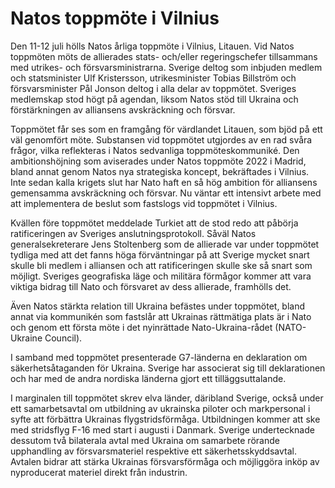 # Natos toppmöte i Vilnius

Den 11\-12 juli hölls Natos årliga toppmöte i Vilnius, Litauen. Vid Natos toppmöten möts de allierades stats\- och/eller regeringschefer tillsammans med utrikes\- och försvarsministrarna. Sverige deltog som inbjuden medlem och statsminister Ulf Kristersson, utrikesminister Tobias Billström och försvarsminister Pål Jonson deltog i alla delar av toppmötet. Sveriges medlemskap stod högt på agendan, liksom Natos stöd till Ukraina och förstärkningen av alliansens avskräckning och försvar.


Toppmötet får ses som en framgång för värdlandet Litauen, som bjöd på ett väl genomfört möte. Substansen vid toppmötet utgjordes av en rad svåra frågor, vilka reflekteras i Natos sedvanliga toppmöteskommuniké. Den ambitionshöjning som aviserades under Natos toppmöte 2022 i Madrid, bland annat genom Natos nya strategiska koncept, bekräftades i Vilnius. Inte sedan kalla krigets slut har Nato haft en så hög ambition för alliansens gemensamma avskräckning och försvar. Nu väntar ett intensivt arbete med att implementera de beslut som fastslogs vid toppmötet i Vilnius.

Kvällen före toppmötet meddelade Turkiet att de stod redo att påbörja ratificeringen av Sveriges anslutningsprotokoll. Såväl Natos generalsekreterare Jens Stoltenberg som de allierade var under toppmötet tydliga med att det fanns höga förväntningar på att Sverige mycket snart skulle bli medlem i alliansen och att ratificeringen skulle ske så snart som möjligt. Sveriges geografiska läge och militära förmågor kommer att vara viktiga bidrag till Nato och försvaret av dess allierade, framhölls det.

Även Natos stärkta relation till Ukraina befästes under toppmötet, bland annat via kommunikén som fastslår att Ukrainas rättmätiga plats är i Nato och genom ett första möte i det nyinrättade Nato\-Ukraina\-rådet (NATO\-Ukraine Council).

I samband med toppmötet presenterade G7\-länderna en deklaration om säkerhetsåtaganden för Ukraina. Sverige har associerat sig till deklarationen och har med de andra nordiska länderna gjort ett tilläggsuttalande.

I marginalen till toppmötet skrev elva länder, däribland Sverige, också under ett samarbetsavtal om utbildning av ukrainska piloter och markpersonal i syfte att förbättra Ukrainas flygstridsförmåga. Utbildningen kommer att ske med stridsflyg F\-16 med start i augusti i Danmark. Sverige undertecknade dessutom två bilaterala avtal med Ukraina om samarbete rörande upphandling av försvarsmateriel respektive ett säkerhetsskyddsavtal. Avtalen bidrar att stärka Ukrainas försvarsförmåga och möjliggöra inköp av nyproducerat materiel direkt från industrin.

